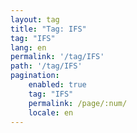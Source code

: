 ```yaml
---
layout: tag
title: "Tag: IFS"
tag: "IFS"
lang: en
permalink: '/tag/IFS'
path: '/tag/IFS'
pagination:
    enabled: true
    tag: "IFS"
    permalink: /page/:num/
    locale: en
---
```

